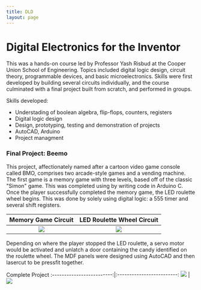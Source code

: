 ```yaml
---
title: DLD
layout: page
---
```

# Digital Electronics for the Inventor

This was a hands-on course led by Professor Yash Risbud at the Cooper Union School of Engineering. Topics included digital logic design, circuit theory, programmable devices, and basic microelectronics. Skills were first developed by building several circuits individually, and the course culminated with a final project built from scratch, and performed in groups. 

Skills developed: 
* Understading of boolean algebra, flip-flops, counters, registers
* Digital logic design
* Design, prototyping, testing and demonstration of projects
* AutoCAD, Arduino
* Project managment

### Final Project: Beemo
This project, affectionately named after a cartoon video game console called BMO, comprises two arcade-style games and a vending machine. The first game is a memory game with three levels, based off of the classic "Simon" game. This was completed using by writing code in Arduino C. Once the player successfully completed the memory game, the LED roulette wheel begins. This was done by solely using digital logic: a 555 timer and several shift registers. 

Memory Game Circuit           |  LED Roulette Wheel Circuit
:-------------------------:|:-------------------------:
![](https://github.com/susan-z/susan-z.github.io/blob/master/img/dld1%20Cropped.png?raw=true)  |  ![](https://github.com/susan-z/susan-z.github.io/blob/master/img/dld2%20Cropped.png?raw=true)

Depending on where the player stopped the LED roulette, a servo motor would be activated and unlatch a door containing the candy identified on the roulette wheel. The MDF panels were designed using AutoCAD and then lasercut to be pressfit together. 

Complete Project
:-------------------------:|:-------------------------:
![](https://github.com/susan-z/susan-z.github.io/blob/master/img/dld3.png?raw=true)  |  ![](https://github.com/susan-z/susan-z.github.io/blob/master/img/dld4%20Cropped.png?raw=true)
